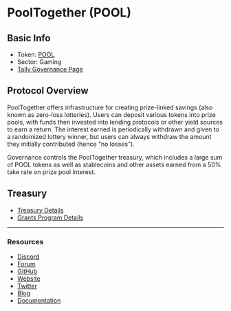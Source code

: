 # PoolTogether (POOL)

## **Basic Info**

* Token: [POOL](https://www.coingecko.com/en/coins/pooltogether)
* Sector: Gaming
* [Tally Governance Page](https://www.tally.xyz/gov/pooltogether)

## **Protocol Overview**

PoolTogether offers infrastructure for creating prize-linked savings (also known as zero-loss lotteries). Users can deposit various tokens into prize pools, with funds then invested into lending protocols or other yield sources to earn a return. The interest earned is periodically withdrawn and given to a randomized lottery winner, but users can always withdraw the amount they initially contributed (hence “no losses”).

Governance controls the PoolTogether treasury, which includes a large sum of POOL tokens as well as stablecoins and other assets earned from a 50% take rate on prize pool interest.

## **Treasury**

* [Treasury Details](https://info.pooltogether.com/)
* [Grants Program Details](https://twitter.com/PoolGrants)

***

### **Resources**

* [Discord](https://discord.com/invite/hxPhPDW)
* [Forum](https://gov.pooltogether.com/)
* [GitHub](https://github.com/pooltogether)
* [Website](https://pooltogether.com/)
* [Twitter](https://twitter.com/PoolTogether\_)
* [Blog](https://medium.com/pooltogether)
* [Documentation](https://docs.pooltogether.com/)
